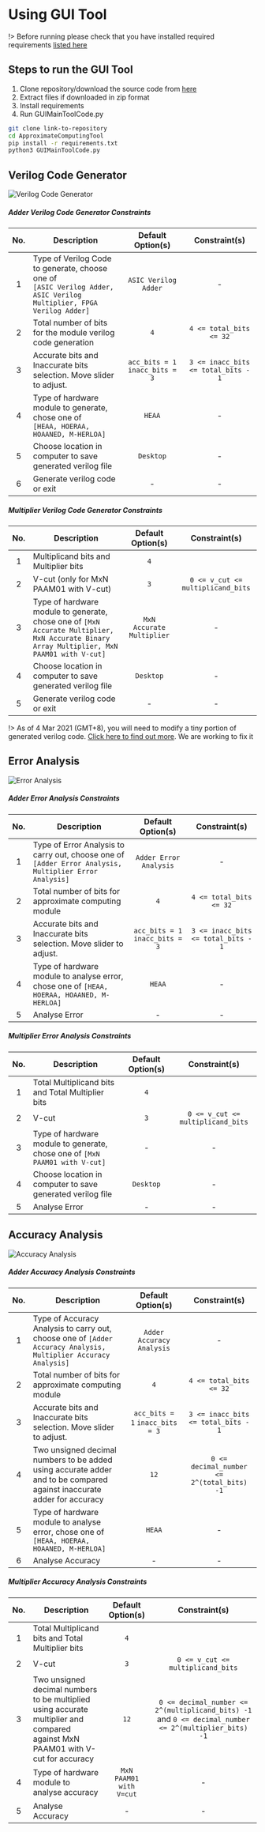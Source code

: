# Using GUI Tool <!-- {docsify-ignore} -->

!> Before running please check that you have installed required requirements [listed here](/README.md#requirements)

## Steps to run the GUI Tool

1. Clone repository/download the source code from [here](link-to-repository)
2. Extract files if downloaded in zip format
3. Install requirements
4. Run GUIMainToolCode.py

```bash
git clone link-to-repository
cd ApproximateComputingTool
pip install -r requirements.txt
python3 GUIMainToolCode.py
```

## Verilog Code Generator

![Verilog Code Generator](_images/gui_tool/verilog_code_generator.png)

##### Adder Verilog Code Generator Constraints

| No. | Description                                                                                                             |        Default Option(s)        |            Constraint(s)            |
| :-: | ----------------------------------------------------------------------------------------------------------------------- | :-----------------------------: | :---------------------------------: |
|  1  | Type of Verilog Code to generate, choose one of <br>`[ASIC Verilog Adder, ASIC Verilog Multiplier, FPGA Verilog Adder]` |      `ASIC Verilog Adder`       |                  -                  |
|  2  | Total number of bits for the module verilog code generation                                                             |               `4`               |       `4 <= total_bits <= 32`       |
|  3  | Accurate bits and Inaccurate bits selection. Move slider to adjust.                                                     | `acc_bits = 1` `inacc_bits = 3` | `3 <= inacc_bits <= total_bits - 1` |
|  4  | Type of hardware module to generate, chose one of <br>`[HEAA, HOERAA, HOAANED, M-HERLOA]`                               |             `HEAA`              |                  -                  |
|  5  | Choose location in computer to save generated verilog file                                                              |            `Desktop`            |                  -                  |
|  6  | Generate verilog code or exit                                                                                           |                -                |                  -                  |

##### Multiplier Verilog Code Generator Constraints

| No. | Description                                                                                                                                |     Default Option(s)     |           Constraint(s)           |
| :-: | ------------------------------------------------------------------------------------------------------------------------------------------ | :-----------------------: | :-------------------------------: |
|  1  | Multiplicand bits and Multiplier bits                                                                                                      |            `4`            |                                   |
|  2  | V-cut (only for MxN PAAM01 with V-cut)                                                                                                     |            `3`            | `0 <= v_cut <= multiplicand_bits` |
|  3  | Type of hardware module to generate, chose one of `[MxN Accurate Multiplier, MxN Accurate Binary Array Multiplier, MxN PAAM01 with V-cut]` | `MxN Accurate Multiplier` |                 -                 |
|  4  | Choose location in computer to save generated verilog file                                                                                 |         `Desktop`         |                 -                 |
|  5  | Generate verilog code or exit                                                                                                              |             -             |                 -                 |

!> As of 4 Mar 2021 (GMT+8), you will need to modify a tiny portion of generated verilog code. [Click here to find out more](/editing_generated_verilog_code.md). We are working to fix it

## Error Analysis

![Error Analysis](_images/gui_tool/error_analysis.png)

##### Adder Error Analysis Constraints

| No. | Description                                                                                            |        Default Option(s)        |            Constraint(s)            |
| :-: | ------------------------------------------------------------------------------------------------------ | :-----------------------------: | :---------------------------------: |
|  1  | Type of Error Analysis to carry out, choose one of `[Adder Error Analysis, Multiplier Error Analysis]` |     `Adder Error Analysis`      |                  -                  |
|  2  | Total number of bits for approximate computing module                                                  |               `4`               |       `4 <= total_bits <= 32`       |
|  3  | Accurate bits and Inaccurate bits selection. Move slider to adjust.                                    | `acc_bits = 1` `inacc_bits = 3` | `3 <= inacc_bits <= total_bits - 1` |
|  4  | Type of hardware module to analyse error, chose one of `[HEAA, HOERAA, HOAANED, M-HERLOA]`             |             `HEAA`              |                  -                  |
|  5  | Analyse Error                                                                                          |                -                |                  -                  |

##### Multiplier Error Analysis Constraints

| No. | Description                                                                 | Default Option(s) |           Constraint(s)           |
| :-: | --------------------------------------------------------------------------- | :---------------: | :-------------------------------: |
|  1  | Total Multiplicand bits and Total Multiplier bits                           |        `4`        |                                   |
|  2  | V-cut                                                                       |        `3`        | `0 <= v_cut <= multiplicand_bits` |
|  3  | Type of hardware module to generate, chose one of `[MxN PAAM01 with V-cut]` |         -         |                 -                 |
|  4  | Choose location in computer to save generated verilog file                  |     `Desktop`     |                 -                 |
|  5  | Analyse Error                                                               |         -         |                 -                 |

## Accuracy Analysis

![Accuracy Analysis](_images/gui_tool/accuracy_analysis.png)

##### Adder Accuracy Analysis Constraints

| No. | Description                                                                                                            |        Default Option(s)        |               Constraint(s)                |
| :-: | ---------------------------------------------------------------------------------------------------------------------- | :-----------------------------: | :----------------------------------------: |
|  1  | Type of Accuracy Analysis to carry out, choose one of `[Adder Accuracy Analysis, Multiplier Accuracy Analysis]`        |    `Adder Accuracy Analysis`    |                     -                      |
|  2  | Total number of bits for approximate computing module                                                                  |               `4`               |          `4 <= total_bits <= 32`           |
|  3  | Accurate bits and Inaccurate bits selection. Move slider to adjust.                                                    | `acc_bits = 1` `inacc_bits = 3` |    `3 <= inacc_bits <= total_bits - 1`     |
|  4  | Two unsigned decimal numbers to be added using accurate adder and to be compared against inaccurate adder for accuracy |              `12`               | `0 <= decimal_number <= 2^(total_bits) -1` |
|  5  | Type of hardware module to analyse error, chose one of `[HEAA, HOERAA, HOAANED, M-HERLOA]`                             |             `HEAA`              |                     -                      |
|  6  | Analyse Accuracy                                                                                                       |                -                |                     -                      |

##### Multiplier Accuracy Analysis Constraints

| No. | Description                                                                                                                     |    Default Option(s)    |                                             Constraint(s)                                             |
| :-: | ------------------------------------------------------------------------------------------------------------------------------- | :---------------------: | :---------------------------------------------------------------------------------------------------: |
|  1  | Total Multiplicand bits and Total Multiplier bits                                                                               |           `4`           |                                                                                                       |
|  2  | V-cut                                                                                                                           |           `3`           |                                   `0 <= v_cut <= multiplicand_bits`                                   |
|  3  | Two unsigned decimal numbers to be multiplied using accurate multiplier and compared against MxN PAAM01 with V-cut for accuracy |          `12`           | `0 <= decimal_number <= 2^(multiplicand_bits) -1` and `0 <= decimal_number <= 2^(multiplier_bits) -1` |
|  4  | Type of hardware module to analyse accuracy                                                                                     | `MxN PAAM01 with V=cut` |                                                   -                                                   |
|  5  | Analyse Accuracy                                                                                                                |            -            |                                                   -                                                   |
